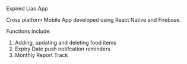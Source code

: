 Expired Liao App

Cross platform Mobile App developed using React Native and Firebase.

Functions include:
1. Adding, updating and deleting food items
2. Expiry Date push notifcation reminders
3. Monthly Report Track
